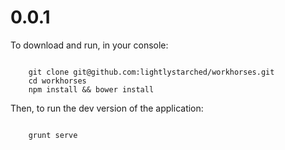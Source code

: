 # 0.0.1
To download and run, in your console:
<pre><code>
	git clone git@github.com:lightlystarched/workhorses.git
	cd workhorses
	npm install && bower install
</code></pre>

Then, to run the dev version of the application:
<pre><code>
	grunt serve
</pre></code>